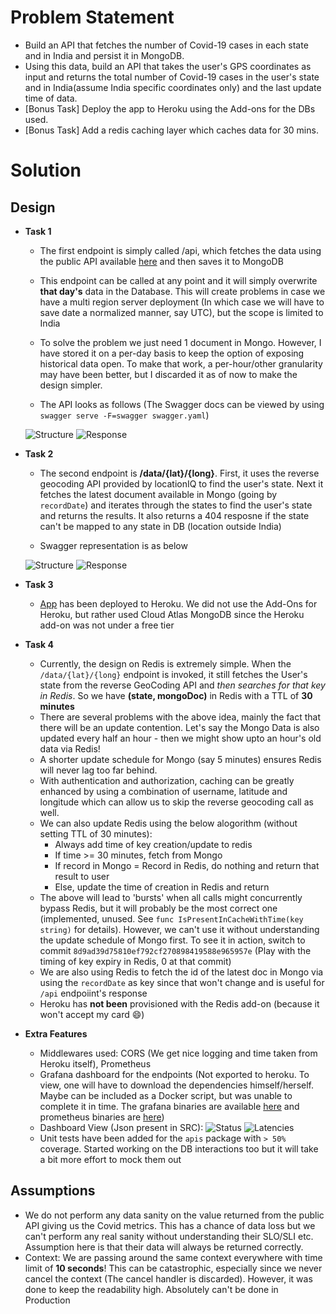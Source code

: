 # Problem Statement

- Build an API that fetches the number of Covid-19 cases in each state and in India and persist it in MongoDB.
- Using this data, build an API that takes the user's GPS coordinates as input and returns the total number of Covid-19 cases in the user's state and in India(assume India specific coordinates only) and the last update time of data.
- [Bonus Task] Deploy the app to Heroku using the Add-ons for the DBs used.
- [Bonus Task] Add a redis caching layer which caches data for 30 mins.

# Solution

## Design

- **Task 1**
    - The first endpoint is simply called /api, which fetches the data using the public API available [here](https://api.rootnet.in/covid19-in/stats/latest) and then saves it to MongoDB

    - This endpoint can be called at any point and it will simply overwrite **that day's** data in the Database. This will create problems in case we have a multi region server deployment (In which case we will have to save date a normalized manner, say UTC), but the scope is limited to India

    - To solve the problem we just need 1 document in Mongo. However, I have stored it on a per-day basis to keep the option of exposing historical data open. To make that work, a per-hour/other granularity may have been better, but I discarded it as of now to make the design simpler.

    - The API looks as follows (The Swagger docs can be viewed by using `swagger serve -F=swagger swagger.yaml`)

    ![Structure](https://user-images.githubusercontent.com/25523604/133878816-91cc0c1c-4388-4924-814e-1a2c3621f278.png) ![Response](https://user-images.githubusercontent.com/25523604/133879285-2810b539-2f07-4a59-b211-94dd15b13971.png)

- **Task 2**

    - The second endpoint is **/data/{lat}/{long}**. First, it uses the reverse geocoding API provided by locationIQ to find the user's state. Next it fetches the latest document available in Mongo (going by `recordDate`) and iterates through the states to find the user's state and returns the results. It also returns a 404 resposne if the state can't be mapped to any state in DB (location outside India)

    - Swagger representation is as below

    ![Structure](https://user-images.githubusercontent.com/25523604/133879176-c6148bf5-f804-44c0-a66f-cb7c7d0a4973.png)
    ![Response](https://user-images.githubusercontent.com/25523604/133879180-a1e68ba0-14a5-41d5-800d-8db137415c9f.png)

- **Task 3**
    - [App](https://cryptic-river-61900.herokuapp.com/api) has been deployed to Heroku. We did not use the Add-Ons for Heroku, but rather used Cloud Atlas MongoDB since the Heroku add-on was not under a free tier

- **Task 4**
    - Currently, the design on Redis is extremely simple. When the `/data/{lat}/{long}` endpoint is invoked, it still fetches the User's state from the reverse GeoCoding API and *then searches for that key in Redis*. So we have **(state, mongoDoc)** in Redis with a TTL of **30 minutes**
    - There are several problems with the above idea, mainly the fact that there will be an update contention. Let's say the Mongo Data is also updated every half an hour - then we might show upto an hour's old data via Redis!
    - A shorter update schedule for Mongo (say 5 minutes) ensures Redis will never lag too far behind.
    - With authentication and authorization, caching can be greatly enhanced by using a combination of username, latitude and longitude which can allow us to skip the reverse geocoding call as well.
    - We can also update Redis using the below alogorithm (without setting TTL of 30 minutes):
        - Always add time of key creation/update to redis
        - If time >= 30 minutes, fetch from Mongo
        - If record in Mongo = Record in Redis, do nothing and return that result to user
        - Else, update the time of creation in Redis and return
    - The above will lead to 'bursts' when all calls might concurrently bypass Redis, but it will probably be the most correct one (implemented, unused. See `func IsPresentInCacheWithTime(key string)` for details). However, we can't use it without understanding the update schedule of Mongo first. To see it in action, switch to commit `8d9ad39d75810ef792cf270898419588e965957e` (Play with the timing of key expiry in Redis, 0 at that commit)
    - We are also using Redis to fetch the id of the latest doc in Mongo via using the `recordDate` as key since that won't change and is useful for `/api` endpoiint's response
    - Heroku has **not been** provisioned with the Redis add-on (because it won't accept my card :smile:)

- **Extra Features**
    - Middlewares used: CORS (We get nice logging and time taken from Heroku itself), Prometheus
    - Grafana dashboard for the endpoints (Not exported to heroku. To view, one will have to download the dependencies himself/herself. Maybe can be included as a Docker script, but was unable to complete it in time. The grafana binaries are available [here](https://grafana.com/grafana/download?platform=windows) and prometheus binaries are [here](https://prometheus.io/download/))
    - Dashboard View (Json present in SRC):
    ![Status](https://user-images.githubusercontent.com/25523604/133895142-ae09a8fc-a891-4f8c-8ec0-35917a79b6b8.png)
    ![Latencies](https://user-images.githubusercontent.com/25523604/133895182-cceb8868-4213-46c8-b095-c620f22781bd.png)
    - Unit tests have been added for the `apis` package with `> 50%` coverage. Started working on the DB interactions too but it will take a bit more effort to mock them out


## Assumptions

- We do not perform any data sanity on the value returned from the public API giving us the Covid metrics. This has a chance of data loss but we can't perform any real sanity without understanding their SLO/SLI etc. Assumption here is that their data will always be returned correctly. 
- Context: We are passing around the same context everywhere with time limit of **10 seconds**! This can be catastrophic, especially since we never cancel the context (The cancel handler is discarded). However, it was done to keep the readability high. Absolutely can't be done in Production